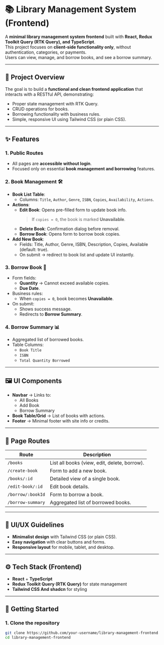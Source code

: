 # 📚 Library Management System (Frontend)

A **minimal library management system frontend** built with **React, Redux Toolkit Query (RTK Query), and TypeScript**.  
This project focuses on **client-side functionality only**, without authentication, categories, or payments.  
Users can view, manage, and borrow books, and see a borrow summary.

---

## 🚀 Project Overview

The goal is to build a **functional and clean frontend application** that interacts with a RESTful API, demonstrating:

- Proper state management with RTK Query.
- CRUD operations for books.
- Borrowing functionality with business rules.
- Simple, responsive UI using Tailwind CSS (or plain CSS).

---

## ✨ Features

### 1. Public Routes

- All pages are **accessible without login**.
- Focused only on essential **book management and borrowing** features.

### 2. Book Management 🛠️

- **Book List Table**:
  - Columns: `Title`, `Author`, `Genre`, `ISBN`, `Copies`, `Availability`, `Actions`.
- **Actions**:
  - **Edit Book**: Opens pre-filled form to update book info.
    > If `copies = 0`, the book is marked **Unavailable**.
  - **Delete Book**: Confirmation dialog before removal.
  - **Borrow Book**: Opens form to borrow book copies.
- **Add New Book**:
  - Fields: Title, Author, Genre, ISBN, Description, Copies, Available (default: true).
  - On submit → redirect to book list and update UI instantly.

### 3. Borrow Book 📖

- Form fields:
  - **Quantity** → Cannot exceed available copies.
  - **Due Date**.
- Business rules:
  - When `copies = 0`, book becomes **Unavailable**.
- On submit:
  - Shows success message.
  - Redirects to **Borrow Summary**.

### 4. Borrow Summary 📊

- Aggregated list of borrowed books.
- Table Columns:
  - `Book Title`
  - `ISBN`
  - `Total Quantity Borrowed`

---

## 🖼️ UI Components

- **Navbar** → Links to:
  - All Books
  - Add Book
  - Borrow Summary
- **Book Table/Grid** → List of books with actions.
- **Footer** → Minimal footer with site info or credits.

---

## 📄 Page Routes

| Route             | Description                                  |
| ----------------- | -------------------------------------------- |
| `/books`          | List all books (view, edit, delete, borrow). |
| `/create-book`    | Form to add a new book.                      |
| `/books/:id`      | Detailed view of a single book.              |
| `/edit-book/:id`  | Edit book details.                           |
| `/borrow/:bookId` | Form to borrow a book.                       |
| `/borrow-summary` | Aggregated list of borrowed books.           |

---

## 🎨 UI/UX Guidelines

- **Minimalist design** with Tailwind CSS (or plain CSS).
- **Easy navigation** with clear buttons and forms.
- **Responsive layout** for mobile, tablet, and desktop.

---

## ⚙️ Tech Stack (Frontend)

- **React** + **TypeScript**
- **Redux Toolkit Query (RTK Query)** for state management
- **Tailwind CSS And shadcn** for styling

---

## 🏁 Getting Started

### 1. Clone the repository

```bash
git clone https://github.com/your-username/library-management-frontend.git
cd library-management-frontend
```
